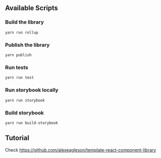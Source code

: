## Available Scripts

### Build the library

```
yarn run rollup
```

### Publish the library

```
yarn publish
```

### Run tests

```
yarn run test
```

### Run storybook locally

```
yarn run storybook
```

### Build storybook

```
yarn run build-storybook
```

## Tutorial

Check https://github.com/alexeagleson/template-react-component-library 

